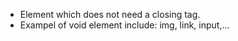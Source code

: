 - Element which does not need a closing tag.
- Exampel of void element include: img, link, input,...